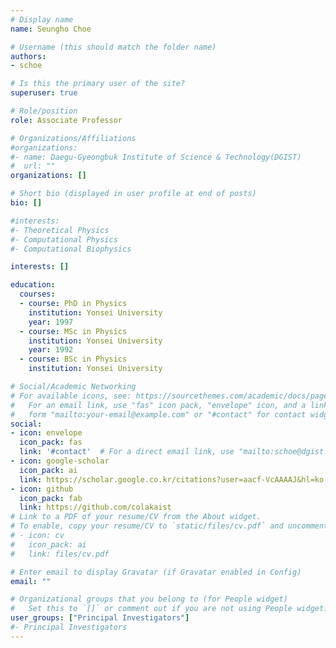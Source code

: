 ```yaml
---
# Display name
name: Seungho Choe

# Username (this should match the folder name)
authors: 
- schoe

# Is this the primary user of the site?
superuser: true

# Role/position
role: Associate Professor

# Organizations/Affiliations
#organizations:
#- name: Daegu-Gyeongbuk Institute of Science & Technology(DGIST)
#  url: ""
organizations: []

# Short bio (displayed in user profile at end of posts)
bio: []

#interests: 
#- Theoretical Physics
#- Computational Physics
#- Computational Biophysics

interests: []

education:
  courses:
  - course: PhD in Physics
    institution: Yonsei University
    year: 1997
  - course: MSc in Physics
    institution: Yonsei University
    year: 1992
  - course: BSc in Physics
    institution: Yonsei University

# Social/Academic Networking
# For available icons, see: https://sourcethemes.com/academic/docs/page-builder/#icons
#   For an email link, use "fas" icon pack, "envelope" icon, and a link in the
#   form "mailto:your-email@example.com" or "#contact" for contact widget.
social:
- icon: envelope
  icon_pack: fas
  link: '#contact'  # For a direct email link, use "mailto:schoe@dgist.ac.kr".
- icon: google-scholar
  icon_pack: ai
  link: https://scholar.google.co.kr/citations?user=aacf-VcAAAAJ&hl=ko
- icon: github
  icon_pack: fab
  link: https://github.com/colakaist
# Link to a PDF of your resume/CV from the About widget.
# To enable, copy your resume/CV to `static/files/cv.pdf` and uncomment the lines below.
# - icon: cv
#   icon_pack: ai
#   link: files/cv.pdf

# Enter email to display Gravatar (if Gravatar enabled in Config)
email: ""

# Organizational groups that you belong to (for People widget)
#   Set this to `[]` or comment out if you are not using People widget.
user_groups: ["Principal Investigators"]
#- Principal Investigators
---
```

